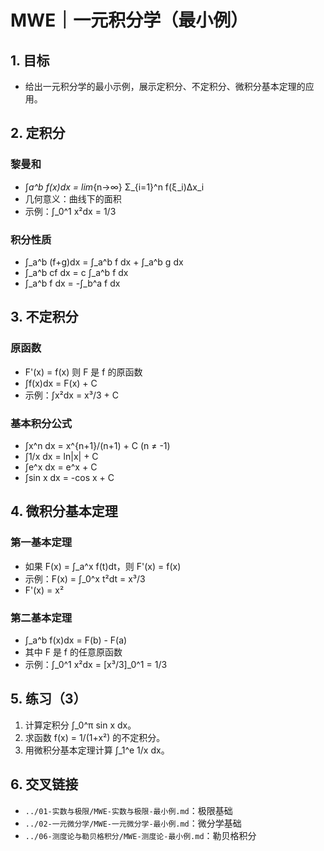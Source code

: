 # MWE｜一元积分学（最小例）

## 1. 目标

- 给出一元积分学的最小示例，展示定积分、不定积分、微积分基本定理的应用。

## 2. 定积分

### 黎曼和

- ∫_a^b f(x)dx = lim_{n→∞} Σ_{i=1}^n f(ξ_i)Δx_i
- 几何意义：曲线下的面积
- 示例：∫_0^1 x²dx = 1/3

### 积分性质

- ∫_a^b (f+g)dx = ∫_a^b f dx + ∫_a^b g dx
- ∫_a^b cf dx = c ∫_a^b f dx
- ∫_a^b f dx = -∫_b^a f dx

## 3. 不定积分

### 原函数

- F'(x) = f(x) 则 F 是 f 的原函数
- ∫f(x)dx = F(x) + C
- 示例：∫x²dx = x³/3 + C

### 基本积分公式

- ∫x^n dx = x^{n+1}/(n+1) + C (n ≠ -1)
- ∫1/x dx = ln|x| + C
- ∫e^x dx = e^x + C
- ∫sin x dx = -cos x + C

## 4. 微积分基本定理

### 第一基本定理

- 如果 F(x) = ∫_a^x f(t)dt，则 F'(x) = f(x)
- 示例：F(x) = ∫_0^x t²dt = x³/3
- F'(x) = x²

### 第二基本定理

- ∫_a^b f(x)dx = F(b) - F(a)
- 其中 F 是 f 的任意原函数
- 示例：∫_0^1 x²dx = [x³/3]_0^1 = 1/3

## 5. 练习（3）

1) 计算定积分 ∫_0^π sin x dx。
2) 求函数 f(x) = 1/(1+x²) 的不定积分。
3) 用微积分基本定理计算 ∫_1^e 1/x dx。

## 6. 交叉链接

- `../01-实数与极限/MWE-实数与极限-最小例.md`：极限基础
- `../02-一元微分学/MWE-一元微分学-最小例.md`：微分学基础
- `../06-测度论与勒贝格积分/MWE-测度论-最小例.md`：勒贝格积分
